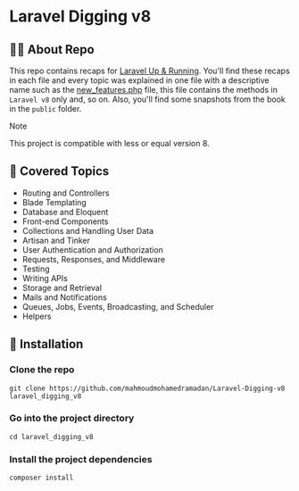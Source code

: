 # Laravel Digging v8

## 🙇‍♂️ About Repo

This repo contains recaps for [Laravel Up & Running](https://github.com/mahmoudmohamedramadan/Backend-Roadmap#-books). You'll find these recaps in each file and every topic was explained in one file with a descriptive name such as the [new_features.php](/routes/new_features.php) file, this file contains the methods in `Laravel v8` only and, so on. Also, you'll find some snapshots from the book in the `public` folder.

> [!NOTE]
> This project is compatible with less or equal version 8.

## 📌 Covered Topics

- Routing and Controllers
- Blade Templating
- Database and Eloquent
- Front-end Components
- Collections and Handling User Data
- Artisan and Tinker
- User Authentication and Authorization
- Requests, Responses, and Middleware
- Testing
- Writing APIs
- Storage and Retrieval
- Mails and Notifications
- Queues, Jobs, Events, Broadcasting, and Scheduler
- Helpers

## 🎉 Installation

### Clone the repo

```SHELL
git clone https://github.com/mahmoudmohamedramadan/Laravel-Digging-v8 laravel_digging_v8
```

### Go into the project directory

```SHELL
cd laravel_digging_v8
```

### Install the project dependencies

```COMPOSER
composer install
```

